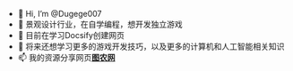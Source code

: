 - 👋 Hi, I’m @Dugege007
- 👀 景观设计行业，在自学编程，想开发独立游戏
- 🌱 目前在学习Docsify创建网页
- 💞️ 将来还想学习更多的游戏开发技巧，以及更多的计算机和人工智能相关知识
- 📫 我的资源分享网页[**图农网**](www.tunong.work)
